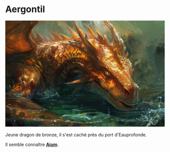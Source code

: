 # Aergontil
![Aergontil](../../_images/aergontil.png)

Jeune dragon de bronze, il s'est caché près du port d'Eauprofonde.

Il semble connaître [**Aium**](../../HISTOIRE/Aiumhykl'itheth.md).

